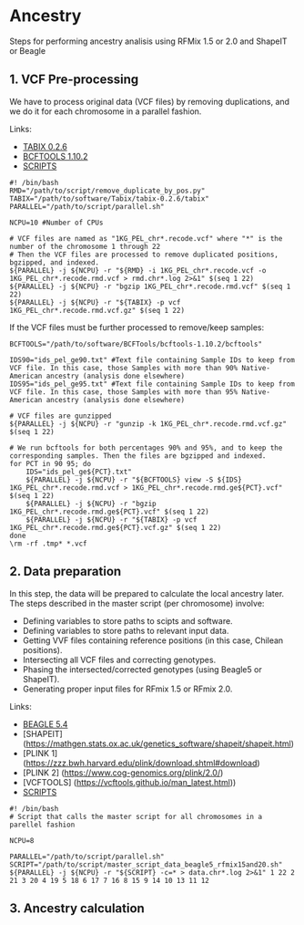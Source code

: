 # Ancestry

Steps for performing ancestry analisis using RFMix 1.5 or 2.0 and ShapeIT or Beagle

## 1. VCF Pre-processing

We have to process original data (VCF files) by removing duplications, and we do it for each chromosome in a parallel fashion.

Links:

+ [TABIX 0.2.6](https://sourceforge.net/projects/samtools/files/tabix/tabix-0.2.6.tar.bz2/download)
+ [BCFTOOLS 1.10.2](https://sourceforge.net/projects/samtools/files/samtools/1.10.2/bcftools-1.10.2.tar.bz2/download)
+ [SCRIPTS](https://github.com/tanoramb/Ancestry/tree/eaf4b0bf5a445748de9eccc83b78c008d61b2b34/scripts)



```
#! /bin/bash
RMD="/path/to/script/remove_duplicate_by_pos.py"
TABIX="/path/to/software/Tabix/tabix-0.2.6/tabix"
PARALLEL="/path/to/script/parallel.sh"

NCPU=10 #Number of CPUs

# VCF files are named as "1KG_PEL_chr*.recode.vcf" where "*" is the number of the chromosome 1 through 22
# Then the VCF files are processed to remove duplicated positions, bgzipped, and indexed.
${PARALLEL} -j ${NCPU} -r "${RMD} -i 1KG_PEL_chr*.recode.vcf -o 1KG_PEL_chr*.recode.rmd.vcf > rmd.chr*.log 2>&1" $(seq 1 22)
${PARALLEL} -j ${NCPU} -r "bgzip 1KG_PEL_chr*.recode.rmd.vcf" $(seq 1 22)
${PARALLEL} -j ${NCPU} -r "${TABIX} -p vcf 1KG_PEL_chr*.recode.rmd.vcf.gz" $(seq 1 22)
```

If the VCF files must be further processed to remove/keep samples:

```
BCFTOOLS="/path/to/software/BCFTools/bcftools-1.10.2/bcftools"

IDS90="ids_pel_ge90.txt" #Text file containing Sample IDs to keep from VCF file. In this case, those Samples with more than 90% Native-American ancestry (analysis done elsewhere)
IDS95="ids_pel_ge95.txt" #Text file containing Sample IDs to keep from VCF file. In this case, those Samples with more than 95% Native-American ancestry (analysis done elsewhere)

# VCF files are gunzipped
${PARALLEL} -j ${NCPU} -r "gunzip -k 1KG_PEL_chr*.recode.rmd.vcf.gz" $(seq 1 22)

# We run bcftools for both percentages 90% and 95%, and to keep the corresponding samples. Then the files are bgzipped and indexed.
for PCT in 90 95; do
    IDS="ids_pel_ge${PCT}.txt"
    ${PARALLEL} -j ${NCPU} -r "${BCFTOOLS} view -S ${IDS} 1KG_PEL_chr*.recode.rmd.vcf > 1KG_PEL_chr*.recode.rmd.ge${PCT}.vcf" $(seq 1 22)
    ${PARALLEL} -j ${NCPU} -r "bgzip 1KG_PEL_chr*.recode.rmd.ge${PCT}.vcf" $(seq 1 22)
    ${PARALLEL} -j ${NCPU} -r "${TABIX} -p vcf 1KG_PEL_chr*.recode.rmd.ge${PCT}.vcf.gz" $(seq 1 22)
done
\rm -rf .tmp* *.vcf

```

## 2. Data preparation

In this step, the data will be prepared to calculate the local ancestry later. The steps described in the master script (per chromosome) involve:

+ Defining variables to store paths to scipts and software.
+ Defining variables to store paths to relevant input data.
+ Getting VVF files containing reference positions (in this case, Chilean positions).
+ Intersecting all VCF files and correcting genotypes.
+ Phasing the intersected/corrected genotypes (using Beagle5 or ShapeIT).
+ Generating proper input files for RFmix 1.5 or RFmix 2.0.

Links:

+ [BEAGLE 5.4](http://faculty.washington.edu/browning/beagle/beagle.html)
+ [SHAPEIT] (https://mathgen.stats.ox.ac.uk/genetics_software/shapeit/shapeit.html)
+ [PLINK 1] (https://zzz.bwh.harvard.edu/plink/download.shtml#download)
+ [PLINK 2] (https://www.cog-genomics.org/plink/2.0/)
+ [VCFTOOLS] (https://vcftools.github.io/man_latest.html))
+ [SCRIPTS](https://github.com/tanoramb/Ancestry/tree/eaf4b0bf5a445748de9eccc83b78c008d61b2b34/scripts)

```
#! /bin/bash
# Script that calls the master script for all chromosomes in a parellel fashion
  
NCPU=8

PARALLEL="/path/to/script/parallel.sh"
SCRIPT="/path/to/script/master_script_data_beagle5_rfmix15and20.sh"
${PARALLEL} -j ${NCPU} -r "${SCRIPT} -c=* > data.chr*.log 2>&1" 1 22 2 21 3 20 4 19 5 18 6 17 7 16 8 15 9 14 10 13 11 12
```


## 3. Ancestry calculation

